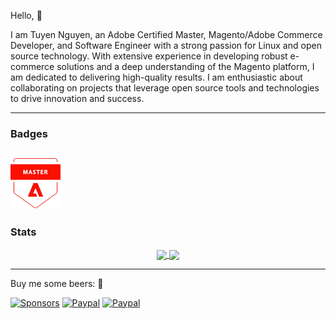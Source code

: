 Hello, :wave:

I am Tuyen Nguyen, an Adobe Certified Master, Magento/Adobe Commerce Developer, and Software Engineer with a strong passion for Linux and open source technology. With extensive experience in developing robust e-commerce solutions and a deep understanding of the Magento platform, I am dedicated to delivering high-quality results. I am enthusiastic about collaborating on projects that leverage open source tools and technologies to drive innovation and success.

--------------------------
### Badges
[<img src="./images/badges/adobe_commerce_master_badge.png" width="80" height="80">](https://www.credly.com/badges/1d450755-43de-4e43-99ad-7836bc68cc74)
--------------------------
### Stats
<div align="center">
  <a href="https://github.com/tuyennn">
    <img align="center" width="auto" height="165" src="https://github-readme-stats.vercel.app/api?username=tuyennn&show_icons=true&theme=gruvbox&include_all_commits=true)](https://github.com/tuyennn" />
  </a>
  <a href="https://github.com/tuyennn">
    <img align="center" width="auto" height="165" src="https://github-readme-stats.vercel.app/api/top-langs/?username=tuyennn&langs_count=8&theme=gruvbox&layout=compact" />
  </a>
</div>

--------------------------
Buy me some beers: :beers:

[![Sponsors](https://img.shields.io/github/sponsors/tuyennn?label=Sponsor&logo=GitHub)](https://github.com/sponsors/tuyennn)
[![Paypal](https://img.shields.io/badge/Donate-PayPal-green.svg)](https://www.paypal.me/thinghost)
[![Paypal](https://img.shields.io/badge/Ko--fi-thinghost-00B9FE?logo=kofi)](https://ko-fi.com/thinghost76)
